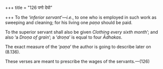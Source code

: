 +++
title = "126 पणो देयो"

+++
To the ‘*inferior servant*’—*i.e*., to one who is employed in such work
as sweeping and cleaning; for his living one *paṇa* should be paid.

To the superior servant shall also be given *Clothing every sixth
month*’; and also ‘a *Droṇa of grain*’; a ‘*droṇa*’ is equal to four
*Ādhakas*.

The exact measure of the ‘*paṇa*’ the author is going to describe later
on (8.136).

These verses are meant to prescribe the wages of the servants.—(126)


